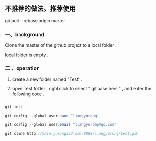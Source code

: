 
## 不推荐的做法。推荐使用

git pull --rebase origin master

### 一、background

Clone the master of the github project to a local folder .

local folder is empty .

### 二 、operation

1. create a new folder named "Test" .

2. open Test folder , right click to select " git base here " , and enter the following code .

```java

git init

git config --global user.name "liangyurong"  

git config --global user.email "liangyurong@qq.com"  

git clone http://main.yurong333.com:8888/liangyurong/test.git 
 
```

